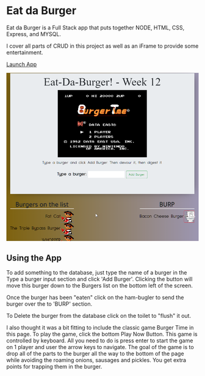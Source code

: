 # Eat da Burger

Eat da Burger is a Full Stack app that puts together NODE, HTML, CSS, Express, and MYSQL.

I cover all parts of CRUD in this project as well as an iFrame to provide some entertainment.

[Launch App](https://quiet-depths-69089.herokuapp.com/)

![Eat Da Burger App Image](/BT%20Screen%20Shot.png)


## Using the App

To add something to the database, just type the name of a burger in the Type a burger input section and click 'Add Burger'.  Clicking the button will move this burger down to the Burgers list on the bottom left of the screen.

Once the burger has been "eaten" click on the ham-bugler to send the burger over the to 'BURP' section.

To Delete the burger from the database click on the toilet to "flush" it out.


I also thought it was a bit fitting to include the classic game Burger Time in this page.   To play the game, click the bottom Play Now Button.  This game is controlled by keyboard.  All you need to do is press enter to start the game on 1 player and user the arrow keys to navigate.  The goal of the game is to drop all of the parts to the burger all the way to the bottom of the page while avoiding the roaming onions, sausages and pickles.  You get extra points for trapping them in the burger.
